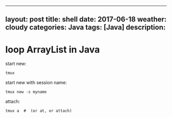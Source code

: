 
---
layout: post
title: shell
date: 2017-06-18
weather: cloudy
categories: Java
tags: [Java]
description:
---


# loop ArrayList in Java

start new:

    tmux

start new with session name:

    tmux new -s myname

attach:

    tmux a  #  (or at, or attach)











 





